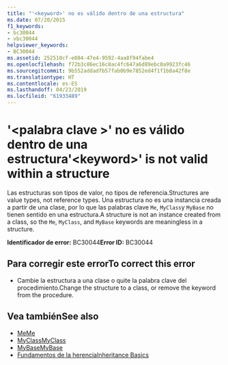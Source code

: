 ```yaml
---
title: "'<keyword>' no es válido dentro de una estructura"
ms.date: 07/20/2015
f1_keywords:
- bc30044
- vbc30044
helpviewer_keywords:
- BC30044
ms.assetid: 252510cf-e084-47e4-9592-4aa8f94fabe4
ms.openlocfilehash: f72b3c86ec16c8ac4fc647a6d89ebc8a9923fc46
ms.sourcegitcommit: 9b552addadfb57fab0b9e7852ed4f1f1b8a42f8e
ms.translationtype: HT
ms.contentlocale: es-ES
ms.lasthandoff: 04/23/2019
ms.locfileid: "61933489"
---
```

# <a name="keyword-is-not-valid-within-a-structure"></a><span data-ttu-id="505a3-102">'\<palabra clave >' no es válido dentro de una estructura</span><span class="sxs-lookup"><span data-stu-id="505a3-102">'\<keyword>' is not valid within a structure</span></span>
<span data-ttu-id="505a3-103">Las estructuras son tipos de valor, no tipos de referencia.</span><span class="sxs-lookup"><span data-stu-id="505a3-103">Structures are value types, not reference types.</span></span> <span data-ttu-id="505a3-104">Una estructura no es una instancia creada a partir de una clase, por lo que las palabras clave `Me`, `MyClass`y `MyBase` no tienen sentido en una estructura.</span><span class="sxs-lookup"><span data-stu-id="505a3-104">A structure is not an instance created from a class, so the `Me`, `MyClass`, and `MyBase` keywords are meaningless in a structure.</span></span>  
  
 <span data-ttu-id="505a3-105">**Identificador de error:** BC30044</span><span class="sxs-lookup"><span data-stu-id="505a3-105">**Error ID:** BC30044</span></span>  
  
## <a name="to-correct-this-error"></a><span data-ttu-id="505a3-106">Para corregir este error</span><span class="sxs-lookup"><span data-stu-id="505a3-106">To correct this error</span></span>  
  
- <span data-ttu-id="505a3-107">Cambie la estructura a una clase o quite la palabra clave del procedimiento.</span><span class="sxs-lookup"><span data-stu-id="505a3-107">Change the structure to a class, or remove the keyword from the procedure.</span></span>  
  
## <a name="see-also"></a><span data-ttu-id="505a3-108">Vea también</span><span class="sxs-lookup"><span data-stu-id="505a3-108">See also</span></span>

- [<span data-ttu-id="505a3-109">Me</span><span class="sxs-lookup"><span data-stu-id="505a3-109">Me</span></span>](~/docs/visual-basic/programming-guide/program-structure/me-my-mybase-and-myclass.md#me)
- [<span data-ttu-id="505a3-110">MyClass</span><span class="sxs-lookup"><span data-stu-id="505a3-110">MyClass</span></span>](~/docs/visual-basic/programming-guide/program-structure/me-my-mybase-and-myclass.md#myclass)
- [<span data-ttu-id="505a3-111">MyBase</span><span class="sxs-lookup"><span data-stu-id="505a3-111">MyBase</span></span>](~/docs/visual-basic/programming-guide/program-structure/me-my-mybase-and-myclass.md#mybase)
- [<span data-ttu-id="505a3-112">Fundamentos de la herencia</span><span class="sxs-lookup"><span data-stu-id="505a3-112">Inheritance Basics</span></span>](../../visual-basic/programming-guide/language-features/objects-and-classes/inheritance-basics.md)

